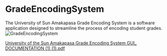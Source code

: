 # GradeEncodingSystem
The University of Sun Amakapasa Grade Encoding System is a software application designed to streamline the process of encoding student grades. 
![GradeEncodingSystem](https://github.com/KylaMaeD/GradeEncodingSystem/assets/169108774/67c7edd7-60b5-4f0a-838b-f49391a5cda9)


[University of the Sun Amakapasa Grade Encoding System GUI_ DOCUMENTATION (1) (1).pdf](https://github.com/user-attachments/files/15983747/University.of.the.Sun.Amakapasa.Grade.Encoding.System.GUI_.DOCUMENTATION.1.1.pdf)
